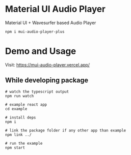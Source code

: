 # Material UI Audio Player 

Material UI + Wavesurfer based Audio Player

```
npm i mui-audio-player-plus
```

# Demo and Usage
Visit: https://mui-audio-player.vercel.app/


## While developing package

```
# watch the typescript output
npm run watch

# example react app
cd example

# install deps
npm i

# link the package folder if any other app than example
npm link ../

# run the example
npm start
```
